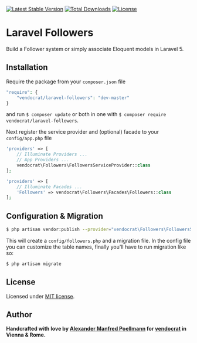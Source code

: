 [![Latest Stable Version](https://poser.pugx.org/vendocrat/laravel-followers/v/stable)](https://packagist.org/packages/vendocrat/laravel-followers)
[![Total Downloads](https://poser.pugx.org/vendocrat/laravel-followers/downloads)](https://packagist.org/packages/vendocrat/laravel-followers)
[![License](https://poser.pugx.org/vendocrat/laravel-followers/license)](https://packagist.org/packages/vendocrat/laravel-followers)

# Laravel Followers

Build a Follower system or simply associate Eloquent models in Laravel 5.

## Installation

Require the package from your `composer.json` file

```php
"require": {
	"vendocrat/laravel-followers": "dev-master"
}
```

and run `$ composer update` or both in one with `$ composer require vendocrat/laravel-followers`.

Next register the service provider and (optional) facade to your `config/app.php` file

```php
'providers' => [
    // Illuminate Providers ...
    // App Providers ...
    vendocrat\Followers\FollowersServiceProvider::class
];
```

```php
'providers' => [
	// Illuminate Facades ...
    'Followers' => vendocrat\Followers\Facades\Followers::class
];
```

## Configuration & Migration

```bash
$ php artisan vendor:publish --provider="vendocrat\Followers\FollowersServiceProvider"
```

This will create a `config/followers.php` and a migration file. In the config file you can customize the table names, finally you'll have to run migration like so:

```bash
$ php artisan migrate
```

## License

Licensed under [MIT license](http://opensource.org/licenses/MIT).

## Author

**Handcrafted with love by [Alexander Manfred Poellmann](http://twitter.com/AMPoellmann) for [vendocrat](https://vendocr.at) in Vienna &amp; Rome.**